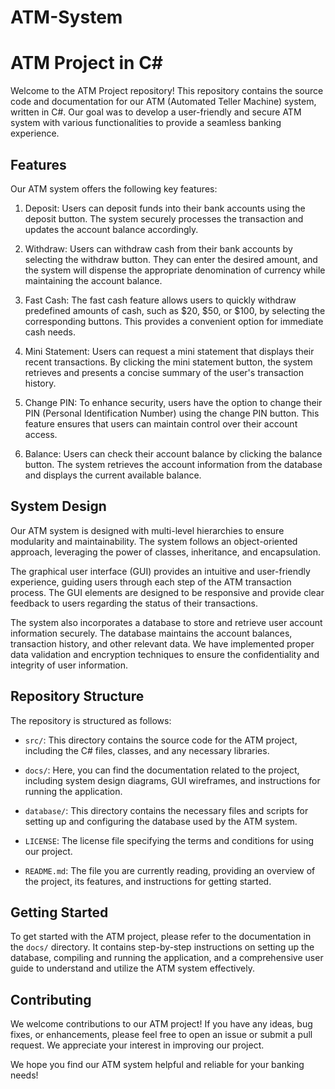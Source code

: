 # ATM-System
# ATM Project in C#

Welcome to the ATM Project repository! This repository contains the source code and documentation for our ATM (Automated Teller Machine) system, written in C#. Our goal was to develop a user-friendly and secure ATM system with various functionalities to provide a seamless banking experience.

## Features

Our ATM system offers the following key features:

1. Deposit: Users can deposit funds into their bank accounts using the deposit button. The system securely processes the transaction and updates the account balance accordingly.

2. Withdraw: Users can withdraw cash from their bank accounts by selecting the withdraw button. They can enter the desired amount, and the system will dispense the appropriate denomination of currency while maintaining the account balance.

3. Fast Cash: The fast cash feature allows users to quickly withdraw predefined amounts of cash, such as $20, $50, or $100, by selecting the corresponding buttons. This provides a convenient option for immediate cash needs.

4. Mini Statement: Users can request a mini statement that displays their recent transactions. By clicking the mini statement button, the system retrieves and presents a concise summary of the user's transaction history.

5. Change PIN: To enhance security, users have the option to change their PIN (Personal Identification Number) using the change PIN button. This feature ensures that users can maintain control over their account access.

6. Balance: Users can check their account balance by clicking the balance button. The system retrieves the account information from the database and displays the current available balance.

## System Design

Our ATM system is designed with multi-level hierarchies to ensure modularity and maintainability. The system follows an object-oriented approach, leveraging the power of classes, inheritance, and encapsulation.

The graphical user interface (GUI) provides an intuitive and user-friendly experience, guiding users through each step of the ATM transaction process. The GUI elements are designed to be responsive and provide clear feedback to users regarding the status of their transactions.

The system also incorporates a database to store and retrieve user account information securely. The database maintains the account balances, transaction history, and other relevant data. We have implemented proper data validation and encryption techniques to ensure the confidentiality and integrity of user information.

## Repository Structure

The repository is structured as follows:

- `src/`: This directory contains the source code for the ATM project, including the C# files, classes, and any necessary libraries.

- `docs/`: Here, you can find the documentation related to the project, including system design diagrams, GUI wireframes, and instructions for running the application.

- `database/`: This directory contains the necessary files and scripts for setting up and configuring the database used by the ATM system.

- `LICENSE`: The license file specifying the terms and conditions for using our project.

- `README.md`: The file you are currently reading, providing an overview of the project, its features, and instructions for getting started.

## Getting Started

To get started with the ATM project, please refer to the documentation in the `docs/` directory. It contains step-by-step instructions on setting up the database, compiling and running the application, and a comprehensive user guide to understand and utilize the ATM system effectively.

## Contributing

We welcome contributions to our ATM project! If you have any ideas, bug fixes, or enhancements, please feel free to open an issue or submit a pull request. We appreciate your interest in improving our project.

We hope you find our ATM system helpful and reliable for your banking needs!

